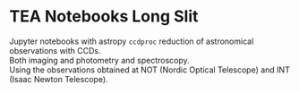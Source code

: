 # TEA Notebooks Long Slit

Jupyter notebooks with astropy ``ccdproc`` reduction of astronomical observations with CCDs.  
Both imaging and photometry and spectroscopy.  
Using the observations obtained at NOT (Nordic Optical Telescope) and INT (Isaac Newton Telescope). 


